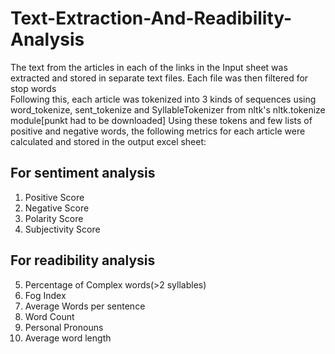 # Text-Extraction-And-Readibility-Analysis

The text from the articles in each of the links in the Input sheet was extracted and stored in separate text files. Each file was then filtered for stop words<br/>
Following this, each article was tokenized into 3 kinds of sequences using word_tokenize, sent_tokenize and SyllableTokenizer from nltk's nltk.tokenize module[punkt had to be downloaded]
Using these tokens and few lists of positive and negative words, the following metrics for each article were calculated and stored in the output excel sheet:<br/>

## For sentiment analysis
1. Positive Score
2. Negative Score
3. Polarity Score
4. Subjectivity Score </br>

## For readibility analysis

5. Percentage of Complex words(>2 syllables)
6. Fog Index
7. Average Words per sentence
8. Word Count
9. Personal Pronouns
10. Average word length
